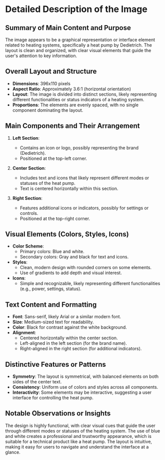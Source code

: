 # Detailed Description of the Image

## Summary of Main Content and Purpose

The image appears to be a graphical representation or interface element related to heating systems, specifically a heat pump by Dedietrich. The layout is clean and organized, with clear visual elements that guide the user's attention to key information.

## Overall Layout and Structure

- **Dimensions**: 396x110 pixels
- **Aspect Ratio**: Approximately 3.6:1 (horizontal orientation)
- **Layout**: The image is divided into distinct sections, likely representing different functionalities or status indicators of a heating system.
- **Proportions**: The elements are evenly spaced, with no single component dominating the layout.

## Main Components and Their Arrangement

1. **Left Section**:
   - Contains an icon or logo, possibly representing the brand (Dedietrich).
   - Positioned at the top-left corner.

2. **Center Section**:
   - Includes text and icons that likely represent different modes or statuses of the heat pump.
   - Text is centered horizontally within this section.

3. **Right Section**:
   - Features additional icons or indicators, possibly for settings or controls.
   - Positioned at the top-right corner.

## Visual Elements (Colors, Styles, Icons)

- **Color Scheme**:
  - Primary colors: Blue and white.
  - Secondary colors: Gray and black for text and icons.
- **Styles**:
  - Clean, modern design with rounded corners on some elements.
  - Use of gradients to add depth and visual interest.
- **Icons**:
  - Simple and recognizable, likely representing different functionalities (e.g., power, settings, status).

## Text Content and Formatting

- **Font**: Sans-serif, likely Arial or a similar modern font.
- **Size**: Medium-sized text for readability.
- **Color**: Black for contrast against the white background.
- **Alignment**:
  - Centered horizontally within the center section.
  - Left-aligned in the left section (for the brand name).
  - Right-aligned in the right section (for additional indicators).

## Distinctive Features or Patterns

- **Symmetry**: The layout is symmetrical, with balanced elements on both sides of the center text.
- **Consistency**: Uniform use of colors and styles across all components.
- **Interactivity**: Some elements may be interactive, suggesting a user interface for controlling the heat pump.

## Notable Observations or Insights

The design is highly functional, with clear visual cues that guide the user through different modes or statuses of the heating system. The use of blue and white creates a professional and trustworthy appearance, which is suitable for a technical product like a heat pump. The layout is intuitive, making it easy for users to navigate and understand the interface at a glance.